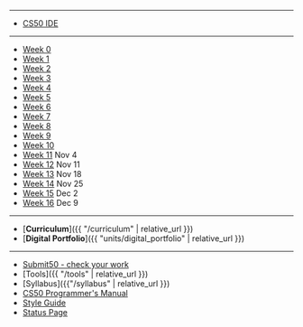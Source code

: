 ***
* [CS50 IDE](https://ide.cs50.io/)

***
* [Week 0](/ap/weeks/week0)
* [Week 1](/ap/weeks/week1)
* [Week 2](/ap/weeks/week2)
* [Week 3](/ap/weeks/week3)
* [Week 4](/ap/weeks/week4)
* [Week 5](/ap/weeks/week5)
* [Week 6](/ap/weeks/week6)
* [Week 7](/ap/weeks/week7)
* [Week 8](/ap/weeks/week8)
* [Week 9](/ap/weeks/week9)
* [Week 10](/ap/weeks/week10)
* [Week 11](/ap/weeks/week11) Nov 4
* [Week 12](/ap/weeks/week12) Nov 11
* [Week 13](/ap/weeks/week13) Nov 18
* [Week 14](/ap/weeks/week14) Nov 25
* [Week 15](/ap/weeks/week15) Dec 2
* [Week 16](/ap/weeks/week16) Dec 9

***

* [**Curriculum**]({{ "/curriculum" | relative_url }})
* [**Digital Portfolio**]({{ "units/digital_portfolio" | relative_url }})
<!-- * [Problems by Unit]({{ "problems" | relative_url}}) -->

***

* <a href="https://submit.cs50.io" target="_blank">Submit50 - check your work</a>
* [Tools]({{ "/tools" | relative_url }})
* [Syllabus]({{"/syllabus" | relative_url }})
* [CS50 Programmer's Manual](https://man.cs50.io/)
* <a href="https://cs50.readthedocs.io/style/c/" target="_blank">Style Guide</a>
* <a href="https://cs50.statuspage.io/" target="_blank">Status Page</a>


